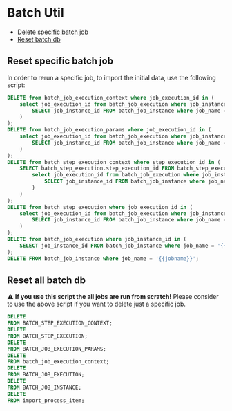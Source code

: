 # Batch Util

<!-- toc -->

- [Delete specific batch job](#delete-specific-batch-job)
- [Reset batch db](#reset-batch-db)

<!-- tocstop -->

## Reset specific batch job

In order to rerun a specific job, to import the initial data, use the following script: 

```sql
DELETE from batch_job_execution_context where job_execution_id in (
    select job_execution_id from batch_job_execution where job_instance_id in (
        SELECT job_instance_id FROM batch_job_instance where job_name = '{{jobname}}'
    )
);
DELETE from batch_job_execution_params where job_execution_id in (
    select job_execution_id from batch_job_execution where job_instance_id in (
        SELECT job_instance_id FROM batch_job_instance where job_name = '{{jobname}}'
    )
);
DELETE from batch_step_execution_context where step_execution_id in (
    SELECT batch_step_execution.step_execution_id FROM batch_step_execution where job_execution_id in (
        select job_execution_id from batch_job_execution where job_instance_id in (
            SELECT job_instance_id FROM batch_job_instance where job_name = '{{jobname}}'
        )
    )
);
DELETE from batch_step_execution where job_execution_id in (
    select job_execution_id from batch_job_execution where job_instance_id in (
        SELECT job_instance_id FROM batch_job_instance where job_name = '{{jobname}}'
    )
);
DELETE from batch_job_execution where job_instance_id in (
    SELECT job_instance_id FROM batch_job_instance where job_name = '{{jobname}}'
);
DELETE FROM batch_job_instance where job_name = '{{jobname}}';
```

## Reset all batch db

:warning: **If you use this script the all jobs are run from scratch!** Please consider to use the above script if you want to 
delete just a specific job. 

```sql
DELETE
FROM BATCH_STEP_EXECUTION_CONTEXT;
DELETE
FROM BATCH_STEP_EXECUTION;
DELETE
FROM BATCH_JOB_EXECUTION_PARAMS;
DELETE
FROM batch_job_execution_context;
DELETE
FROM BATCH_JOB_EXECUTION;
DELETE
FROM BATCH_JOB_INSTANCE;
DELETE
FROM import_process_item;
```